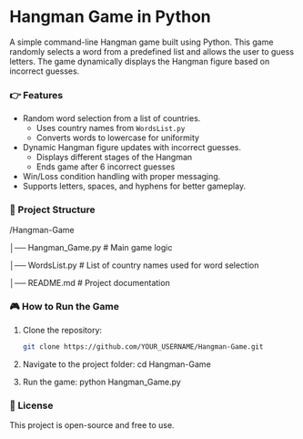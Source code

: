 # Hangman Game in Python
A simple command-line Hangman game built using Python. This game randomly selects a word from a predefined list and allows the user to guess letters. The game dynamically displays the Hangman figure based on incorrect guesses.


### 👉 Features
- Random word selection from a list of countries.
  - Uses country names from `WordsList.py`
  - Converts words to lowercase for uniformity
- Dynamic Hangman figure updates with incorrect guesses.
  - Displays different stages of the Hangman
  - Ends game after 6 incorrect guesses
- Win/Loss condition handling with proper messaging.
- Supports letters, spaces, and hyphens for better gameplay.


### 📂 Project Structure
/Hangman-Game

│── Hangman_Game.py   # Main game logic

│── WordsList.py      # List of country names used for word selection

│── README.md         # Project documentation


### 🎮 How to Run the Game
1. Clone the repository:
   ```bash
   git clone https://github.com/YOUR_USERNAME/Hangman-Game.git

2. Navigate to the project folder:
   cd Hangman-Game

3. Run the game:
   python Hangman_Game.py


### 📜 License
This project is open-source and free to use.
